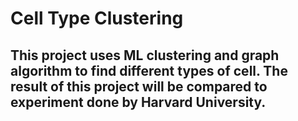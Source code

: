 # Cell Type Clustering
## This project uses ML clustering and graph algorithm to find different types of cell. The result of this project will be compared to experiment done by Harvard University. 

